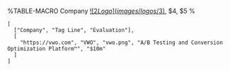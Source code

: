 %TABLE-MACRO Company
<a href="$1">![$2 Logo](images/logos/$3)</a>, $4, $5
%

```table Company
[
  ["Company", "Tag Line", "Evaluation"],
  [
    "https://vwo.com", "VWO", "vwo.png", "A/B Testing and Conversion Optimization Platform™", "$10m"
  ]
]
```